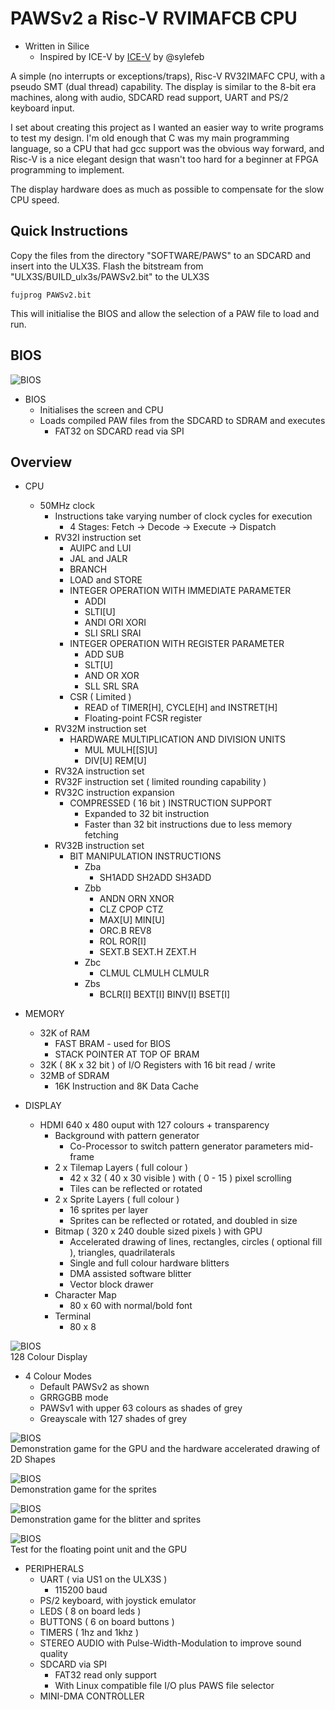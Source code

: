 # PAWSv2 a Risc-V RVIMAFCB CPU

* Written in Silice
    * Inspired by ICE-V by [ICE-V](https://github.com/sylefeb/Silice/tree/master/projects/ice-v) by @sylefeb

A simple (no interrupts or exceptions/traps), Risc-V RV32IMAFC CPU, with a pseudo SMT (dual thread) capability. The display is similar to the 8-bit era machines, along with audio, SDCARD read support, UART and PS/2 keyboard input.

I set about creating this project as I wanted an easier way to write programs to test my design. I'm old enough that C was my main programming language, so a CPU that had gcc support was the obvious way forward, and Risc-V is a nice elegant design that wasn't too hard for a beginner at FPGA programming to implement.

The display hardware does as much as possible to compensate for the slow CPU speed.

## Quick Instructions

Copy the files from the directory "SOFTWARE/PAWS" to an SDCARD and insert into the ULX3S. Flash the bitstream from "ULX3S/BUILD_ulx3s/PAWSv2.bit" to the ULX3S

```
fujprog PAWSv2.bit
```

This will initialise the BIOS and allow the selection of a PAW file to load and run.

## BIOS

![BIOS](documentation/Screenshots/BIOS.jpg)

* BIOS
    * Initialises the screen and CPU
    * Loads compiled PAW files from the SDCARD to SDRAM and executes
        * FAT32 on SDCARD read via SPI

## Overview

* CPU
    * 50MHz clock
        * Instructions take varying number of clock cycles for execution
            * 4 Stages: Fetch -> Decode -> Execute -> Dispatch
        * RV32I instruction set
            * AUIPC and LUI
            * JAL and JALR
            * BRANCH
            * LOAD and STORE
            * INTEGER OPERATION WITH IMMEDIATE PARAMETER
                * ADDI
                * SLTI[U]
                * ANDI ORI XORI
                * SLI SRLI SRAI
            * INTEGER OPERATION WITH REGISTER PARAMETER
                * ADD SUB
                * SLT[U]
                * AND OR XOR
                * SLL SRL SRA
            * CSR ( Limited )
                * READ of TIMER[H], CYCLE[H] and INSTRET[H]
                * Floating-point FCSR register
        * RV32M instruction set
            * HARDWARE MULTIPLICATION AND DIVISION UNITS
                * MUL MULH[[S]U]
                * DIV[U] REM[U]
        * RV32A instruction set
        * RV32F instruction set ( limited rounding capability )
        * RV32C instruction expansion
            * COMPRESSED ( 16 bit ) INSTRUCTION SUPPORT
                * Expanded to 32 bit instruction
                * Faster than 32 bit instructions due to less memory fetching
        * RV32B instruction set
            * BIT MANIPULATION INSTRUCTIONS
                * Zba
                    * SH1ADD SH2ADD SH3ADD
                * Zbb
                    * ANDN ORN XNOR
                    * CLZ CPOP CTZ
                    * MAX[U] MIN[U]
                    * ORC.B REV8
                    * ROL ROR[I]
                    * SEXT.B SEXT.H ZEXT.H
                * Zbc
                    * CLMUL CLMULH CLMULR
                * Zbs
                    * BCLR[I] BEXT[I] BINV[I] BSET[I]

* MEMORY
    * 32K of RAM
        * FAST BRAM - used for BIOS
        * STACK POINTER AT TOP OF BRAM
    * 32K ( 8K x 32 bit ) of I/O Registers with 16 bit read / write
    * 32MB of SDRAM
        * 16K Instruction and 8K Data Cache

* DISPLAY
    * HDMI 640 x 480 ouput with 127 colours + transparency
        * Background with pattern generator
            * Co-Processor to switch pattern generator parameters mid-frame
        * 2 x Tilemap Layers ( full colour )
            * 42 x 32 ( 40 x 30 visible ) with ( 0 - 15 ) pixel scrolling
            * Tiles can be reflected or rotated
        * 2 x Sprite Layers ( full colour )
            * 16 sprites per layer
            * Sprites can be reflected or rotated, and doubled in size
        * Bitmap ( 320 x 240 double sized pixels ) with GPU
            * Accelerated drawing of lines, rectangles, circles ( optional fill ), triangles, quadrilaterals
            * Single and full colour hardware blitters
            * DMA assisted software blitter
            * Vector block drawer
        * Character Map
            * 80 x 60 with normal/bold font
        * Terminal
            * 80 x 8

![BIOS](documentation/Screenshots/COLOURS.jpg)
<br>128 Colour Display
* 4 Colour Modes
    * Default PAWSv2 as shown
    * GRRGGBB mode
    * PAWSv1 with upper 63 colours as shades of grey
    * Greayscale with 127 shades of grey

![BIOS](documentation/Screenshots/3DMAZE.jpg)
<br>Demonstration game for the GPU and the hardware accelerated drawing of 2D Shapes

![BIOS](documentation/Screenshots/ASTEROIDS.jpg)
<br>Demonstration game for the sprites

![BIOS](documentation/Screenshots/INVADERS.jpg)
<br>Demonstration game for the blitter and sprites

![BIOS](documentation/Screenshots/OUTRUN.jpg)
<br>Test for the floating point unit and the GPU

* PERIPHERALS
    * UART ( via US1 on the ULX3S )
        * 115200 baud
    * PS/2 keyboard, with joystick emulator
    * LEDS ( 8 on board leds )
    * BUTTONS ( 6 on board buttons )
    * TIMERS ( 1hz and 1khz )
    * STEREO AUDIO with Pulse-Width-Modulation to improve sound quality
    * SDCARD via SPI
        * FAT32 read only support
        * With Linux compatible file I/O plus PAWS file selector
    * MINI-DMA CONTROLLER
